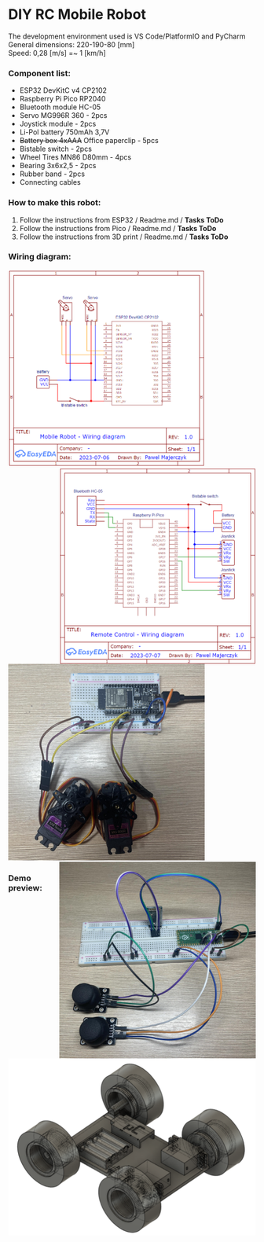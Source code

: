 # DIY RC Mobile Robot
 The development environment used is VS Code/PlatformIO and PyCharm <br>
 General dimensions: 220-190-80 [mm] <br>
 Speed: 0,28 [m/s] =~ 1 [km/h]
 
### Component list:
- ESP32 DevKitC v4 CP2102 
- Raspberry Pi Pico RP2040
- Bluetooth module HC-05
- Servo MG996R 360 - 2pcs
- Joystick module - 2pcs
- Li-Pol battery 750mAh 3,7V
- ~~Battery box 4xAAA~~ Office paperclip - 5pcs
- Bistable switch - 2pcs
- Wheel Tires MN86 D80mm - 4pcs
- Bearing 3x6x2,5 - 2pcs
- Rubber band - 2pcs
- Connecting cables

### How to make this robot:
1. Follow the instructions from ESP32 / Readme.md / **Tasks ToDo**
2. Follow the instructions from Pico / Readme.md / **Tasks ToDo**
3. Follow the instructions from 3D print / Readme.md / **Tasks ToDo**
  
### Wiring diagram:
<p >
    <img src="https://github.com/PMajerczyk/DIY-RC-MobileRobot/blob/main/ESP32/ESP32.png" alt="png" width="400" align="lrft">
    <img src="https://github.com/PMajerczyk/DIY-RC-MobileRobot/blob/main/Pico/Pico.png" alt="png" width="400" align="right">
</p>
<p >
    <img src="https://github.com/PMajerczyk/DIY-RC-MobileRobot/blob/main/ESP32/ESP32_connection.jpg" alt="png" width="400" align="lrft">
    <img src="https://github.com/PMajerczyk/DIY-RC-MobileRobot/blob/main/Pico/Pico_connection.jpg" alt="png" width="400" align="right">
</p>

### Demo preview:
<p align="center">
    <img src="https://github.com/PMajerczyk/DIY-RC-MobileRobot/blob/main/3D%20print/demo.png" alt="png" width="800">
</p>
   
      
